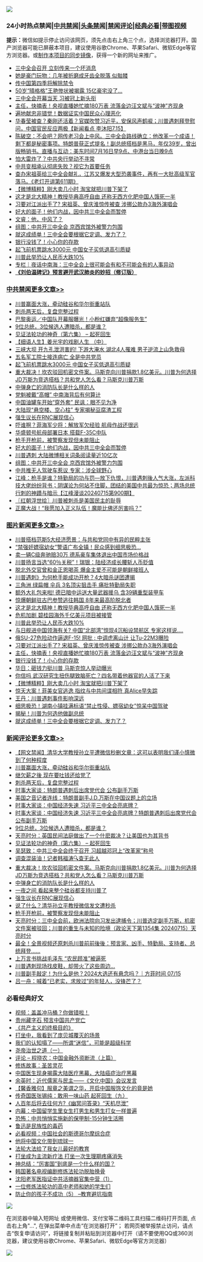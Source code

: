 ![](https://raw.githubusercontent.com/jsvpn/jsproxy/dev/64photo/fqnews-qr.jpg)

<div id="tt">
<h3>24小时热点禁闻|<a href="#%E4%B8%AD%E5%85%B1%E7%A6%81%E9%97%BB%E6%9B%B4%E5%A4%9A%E6%96%87%E7%AB%A0">中共禁闻</a>|<a href="#%E5%9B%BE%E7%89%87%E6%96%B0%E9%97%BB%E6%9B%B4%E5%A4%9A%E6%96%87%E7%AB%A0">头条禁闻</a>|<a href="#%E6%96%B0%E9%97%BB%E8%AF%84%E8%AE%BA%E6%9B%B4%E5%A4%9A%E6%96%87%E7%AB%A0">禁闻评论|<a href="#%E5%BF%85%E7%9C%8B%E7%BB%8F%E5%85%B8%E5%A5%BD%E6%96%87">经典必看</a>|<a href="https://2654106.xyz/3" target="_blank">带图视频</a></h3>
<div><b>提示：</b>微信如提示停止访问该网页，须先点击右上角三个点，选择浏览器打开。国产浏览器可能已屏蔽本项目，建议使用谷歌Chrome、苹果Safari、微软Edge等官方浏览器。或<a href="%E5%88%B6%E4%BD%9Cgit%E7%A6%81%E9%97%BB%E9%95%9C%E5%83%8F.md">制作本项目的同步镜像</a>，获得一个新的网址来推广。</div>
<ul>

<li><a href="/cnnews/20240716/2062691.md">三中全会召开 立刻传来一个坏消息</a></li>
<li><a href="/cnnews/20240716/2062712.md">她是豪门玩物：几年被折磨成牙齿全脱落 似骷髅</a></li>
<li><a href="/cnnews/20240716/2062935.md">传中国第四季将解除禁令</a></li>
<li><a href="/cnnews/20240716/2062676.md">50岁“晴格格”王艳惨状被揭露 15亿豪宅没了…</a></li>
<li><a href="/cnnews/20240716/2062813.md">三中全会开幕当天 习被冠上新头衔</a></li>
<li><a href="/topimagenews/20240716/2062838.md">主任，快摘表！央视直播她忙摘180万表 流落金边汪文斌与“波神”齐现身</a></li>
<li><a href="/cbnews/20240716/2062673.md">遍地献忠非错觉！数据证实中国民众心理恶化</a></li>
<li><a href="/sohnews/20240716/2062740.md">华春莹被查？秦刚还活着？官媒吹赞习近平，安保风声鹤唳；川普遇刺拜登慰问，中国官民反应两极【新闻看点 李沐阳7.15】</a></li>
<li><a href="/sohnews/20240716/2062919.md">陈破空：不会吧？网传老习会上中风。三中全会路线确立：他改革一个成语！剩下都是秘密事项。特朗普获正式提名！副总统搭档是黑马，年仅39岁，曾出版畅销书。直播与互动：美东时间7月16日早9点、中港台当日晚9点</a></li>
<li><a href="/topimagenews/20240716/2062705.md">怕大雷炸了？中共央行举动不寻常</a></li>
<li><a href="/topimagenews/20240716/2062706.md">中共变相承认彻底失败？视它为首要任务</a></li>
<li><a href="/sohnews/20240716/2062851.md">查办宋祖英给三中全会献礼，江苏又爆发大型恐袭事件，再有一大批高级军官落马。《老灯开讲第611期》</a></li>
<li><a href="/topimagenews/20240716/2062767.md">【微博精粹】刚大卖几小时 淘宝就把川普下架了</a></li>
<li><a href="/topimagenews/20240716/2062913.md">这才是北大精神！教授毕典高呼自由 还称无西方化肥中国人饿死一半</a></li>
<li><a href="/topimagenews/20240716/2062908.md">习要对江派出手了? 宋祖英、曾庆淮惊传被查 涉挪公款办3海外演唱会</a></li>
<li><a href="/cbnews/20240716/2062824.md">好大的面子！他们内战，因中共三中全会而暂停</a></li>
<li><a href="/sohnews/20240716/2062882.md">文睿：他，中风了？</a></li>
<li><a href="/cbnews/20240716/2062822.md">组图：中共开三中全会 京西宾馆外被警力包围</a></li>
<li><a href="/topimagenews/20240716/2062726.md">就这成绩单！三中全会要根据它定调、发力了？</a></li>
<li><a href="/topimagenews/20240716/2062837.md">银行没钱了！小心你的存款</a></li>
<li><a href="/cbnews/20240716/2062928.md">起飞前机票跳水3000元 中国女子买低退高引质疑</a></li>
<li><a href="/topimagenews/20240716/2062911.md">川普此举恐让人民币大跌10%</a></li>
<li><a href="/ssgc/20240716/2062694.md">专栏｜夜话中南海：三中全会上很可能会有和不可能会有的人事异动</a></li>
<li><b><a href="/comments/20200207/1272816.md" target="_blank">《刘伯温碑记》预言避开武汉肺炎的妙招（修订版）</a></b></li>
</ul>
</div>

<div class="catlist">
<h3><a href="/cbnews/" target="_blank">中共禁闻</a><span><a href="/cbnews/" target="_blank" rel="nofollow">更多文章>></a></span></h3>
<ul>
<li><a href="/comments/20240717/2063063.md" target="_blank">川普赢面大涨，牵动硅谷和华尔街重站队</a></li>
<li><a href="/comments/20240716/2063030.md" target="_blank">刺杀两天后，复盘完整过程</a></li>
<li><a href="/cbnews/20240716/2063025.md" target="_blank">巴黎奥运／中国队开幕服曝光！小粉红嫌弃“超像服务生”</a></li>
<li><a href="/comments/20240716/2063004.md" target="_blank">9位总统，3位候选人遭暗杀，都是谁？</a></li>
<li><a href="/comments/20240716/1772253.md" target="_blank">见证法轮功的神奇（第六集） &#8211; 起死回生</a></li>
<li><a href="/cbnews/20240716/1772254.md" target="_blank">【细语人生】姜光宇的戏剧人生 （中）</a></li>
<li><a href="/cbnews/20240716/2062931.md" target="_blank">三峡大坝 开九孔泄洪害的! 下游大淹水 湖北4人罹难 男子逆流上山急救母</a></li>
<li><a href="/cbnews/20240716/2062930.md" target="_blank">五名军工院士接连病亡 全是中共党员</a></li>
<li><a href="/cbnews/20240716/2062928.md" target="_blank">起飞前机票跳水3000元 中国女子买低退高引质疑</a></li>
<li><a href="/comments/20240716/2062920.md" target="_blank">重大裁决！坎农驳回机密文件案。马斯克向川普捐款1.8亿美元。川普为何选择JD万斯为竞选搭档？共和党人怎么看？马斯克川普万斯</a></li>
<li><a href="/comments/20240716/2062918.md" target="_blank">中弹身亡的消防队长是什么样的人</a></li>
<li><a href="/cbnews/20240716/2062915.md" target="_blank">党魁被戴“高帽” 中南海背后有何算计</a></li>
<li><a href="/cbnews/20240716/2062914.md" target="_blank">中国油罐车开始“穿外套” 民讽：眼不见为净</a></li>
<li><a href="/cbnews/20240716/2062860.md" target="_blank">大陆现“悬空楼、空心柱” 专家揭秘豆腐渣工程</a></li>
<li><a href="/comments/20240716/2062852.md" target="_blank">强生议长在RNC展现信心</a></li>
<li><a href="/cbnews/20240716/2062840.md" target="_blank">吓谁啊？菲海军少将：解放军欠经验 航母作战还很远</a></li>
<li><a href="/cbnews/20240716/2062839.md" target="_blank">华盛顿号航母部署日本 搭载F-35C中队</a></li>
<li><a href="/comments/20240716/2062834.md" target="_blank">枪手开枪前，被警察发现但未能阻止</a></li>
<li><a href="/cbnews/20240716/2062824.md" target="_blank">好大的面子！他们内战，因中共三中全会而暂停</a></li>
<li><a href="/cbnews/20240716/2062823.md" target="_blank">川普遇刺 大陆微博相关词条阅读量近10亿次</a></li>
<li><a href="/cbnews/20240716/2062822.md" target="_blank">组图：中共开三中全会 京西宾馆外被警力包围</a></li>
<li><a href="/cbnews/20240716/2062821.md" target="_blank">中共推无人驾驶车惹议 专家：涉全球野心</a></li>
<li><a href="/cbnews/20240716/2062804.md" target="_blank">江峰：枪手是谁？特勤局的功与罚&#8212;放下仇恨，川普遇刺後人气大涨，左派科技大佬纷纷背书；阴谋论为何站不住脚，团结的美国中共最为惊恐；两场总统行刺的神蹟与暗示【江峰漫谈20240715第900期】</a></li>
<li><a href="/cbnews/20240716/2062800.md" target="_blank">〖红朝浮世绘〗川普被刺杀是美国民主的耻辱</a></li>
<li><a href="/cbnews/20240716/2062780.md" target="_blank">正魔大战！“我愿加入正义队伍！魔能比佛还厉害吗？”</a></li>

</ul>
</div>
<div class="catlist">
<h3><a href="/topimagenews/" target="_blank">图片新闻</a><span><a href="/topimagenews/" target="_blank" rel="nofollow">更多文章>></a></span></h3>
<ul>
<li><a href="/topimagenews/20240717/2063057.md" target="_blank">川普搭档范斯5大经济愿景：与共和党同中有异的民粹主张</a></li>
<li><a href="/topimagenews/20240716/2063024.md" target="_blank">“禁强奸嫖宿幼女”警语广布全镇！民众感到细思极恐…</a></li>
<li><a href="/topimagenews/20240716/2062993.md" target="_blank">卖一辆C级奔驰赔30万 德系豪车集体退出中国市场价格战</a></li>
<li><a href="/topimagenews/20240716/2062992.md" target="_blank">川普扬言当选“60％关税”！瑞银：陆经济成长腰斩人币贬值</a></li>
<li><a href="/topimagenews/20240716/2062967.md" target="_blank">脱北外交官曾和金正恩喝茶 爆金主爱不可能是朝鲜接班人</a></li>
<li><a href="/topimagenews/20240716/2062966.md" target="_blank">川普遇刺》为何枪手能成功开枪？4大暗杀谜团遭揭</a></li>
<li><a href="/topimagenews/20240716/2062965.md" target="_blank">三角洲 绿扁帽 伞兵 3名顶尖狙击手 痛批特勤局失职</a></li>
<li><a href="/topimagenews/20240716/2062951.md" target="_blank">额外大礼包来啦! 德已暗中运送大量武器援乌 含39辆重型装甲车</a></li>
<li><a href="/topimagenews/20240716/2062927.md" target="_blank">惊爆朝鲜驻古巴参赞逃往韩国 8年来最高阶脱北者</a></li>
<li><a href="/topimagenews/20240716/2062913.md" target="_blank">这才是北大精神！教授毕典高呼自由 还称无西方化肥中国人饿死一半</a></li>
<li><a href="/topimagenews/20240716/2062912.md" target="_blank">危机加剧 碧桂园海外千亿美元项目被接管</a></li>
<li><a href="/topimagenews/20240716/2062911.md" target="_blank">川普此举恐让人民币大跌10%</a></li>
<li><a href="/topimagenews/20240716/2062910.md" target="_blank">与日舰进中国领海有关? 中国“北部湾”惊现4沉船设禁航区 专家这样说&#8230;.</a></li>
<li><a href="/topimagenews/20240716/2062909.md" target="_blank">俄SU-27危险动作逼退F-15! 网批 : 中调虎离山计 让Tu-22M3曝险</a></li>
<li><a href="/topimagenews/20240716/2062908.md" target="_blank">习要对江派出手了? 宋祖英、曾庆淮惊传被查 涉挪公款办3海外演唱会</a></li>
<li><a href="/topimagenews/20240716/2062838.md" target="_blank">主任，快摘表！央视直播她忙摘180万表 流落金边汪文斌与“波神”齐现身</a></li>
<li><a href="/topimagenews/20240716/2062837.md" target="_blank">银行没钱了！小心你的存款</a></li>
<li><a href="/topimagenews/20240716/2062779.md" target="_blank">华日：砸钱力挺川普 马斯克惊人举动曝光</a></li>
<li><a href="/topimagenews/20240716/2062768.md" target="_blank">你信吗 武汉研究生扭伤腿致脑死亡？四名带着他器官的人活了下来</a></li>
<li><a href="/topimagenews/20240716/2062767.md" target="_blank">【微博精粹】刚大卖几小时 淘宝就把川普下架了</a></li>
<li><a href="/topimagenews/20240716/2062744.md" target="_blank">惊天大案！菲美女官逃逸 指纹与中共间谍相符 真Alice早失踪</a></li>
<li><a href="/topimagenews/20240716/2062743.md" target="_blank">王丹：川普遇刺事件影响深远</a></li>
<li><a href="/topimagenews/20240716/2062742.md" target="_blank">细思极恐！湖南小镇挂满标语“禁止性侵、嫖宿幼女”惊呆中国驾驶</a></li>
<li><a href="/topimagenews/20240716/2062727.md" target="_blank">揭秘！川普为何选他做副总统</a></li>
<li><a href="/topimagenews/20240716/2062726.md" target="_blank">就这成绩单！三中全会要根据它定调、发力了？</a></li>

</ul>
</div>
<div class="catlist">
<h3><a href="/comments/" target="_blank">新闻评论</a><span><a href="/comments/" target="_blank" rel="nofollow">更多文章>></a></span></h3>
<ul>
<li><a href="/comments/20240717/2063081.md" target="_blank">【网文禁闻】清华大学教授孙立平遭微信秒删文章：这可以表明我们谨小慎微到了何种程度</a></li>
<li><a href="/comments/20240717/2063063.md" target="_blank">川普赢面大涨，牵动硅谷和华尔街重站队</a></li>
<li><a href="/comments/20240717/2063038.md" target="_blank">继欠薪之後 现在要吐钱还给党了</a></li>
<li><a href="/comments/20240716/2063030.md" target="_blank">刺杀两天后，复盘完整过程</a></li>
<li><a href="/comments/20240716/2063012.md" target="_blank">时事大家谈：特朗普遇刺后出席党代会 公布副手万斯</a></li>
<li><a href="/comments/20240716/2063011.md" target="_blank">美国之音记者连线：特朗普副手J.D.万斯在中国议题上的立场</a></li>
<li><a href="/comments/20240716/2063010.md" target="_blank">时事大家谈：中国经济失速 习近平三中全会亮底牌？</a></li>
<li><a href="/comments/20240716/2063009.md" target="_blank">时事大家谈：中国经济失速 习近平三中全会亮底牌？特朗普遇刺后出席党代会 公布副手万斯</a></li>
<li><a href="/comments/20240716/2063004.md" target="_blank">9位总统，3位候选人遭暗杀，都是谁？</a></li>
<li><a href="/comments/20240716/2062991.md" target="_blank">天亮时分：英国民间法庭做出了一个什麽裁决？让美国也为其背书</a></li>
<li><a href="/comments/20240716/1772253.md" target="_blank">见证法轮功的神奇（第六集） &#8211; 起死回生</a></li>
<li><a href="/comments/20240716/2062933.md" target="_blank">吴瑟致：中共三中全会终于召开 习超越邓冠上“改革家”称号</a></li>
<li><a href="/comments/20240716/2062925.md" target="_blank">调查混装油！记者韩福涛🔍查无此人</a></li>
<li><a href="/comments/20240716/2062920.md" target="_blank">重大裁决！坎农驳回机密文件案。马斯克向川普捐款1.8亿美元。川普为何选择JD万斯为竞选搭档？共和党人怎么看？马斯克川普万斯</a></li>
<li><a href="/comments/20240716/2062918.md" target="_blank">中弹身亡的消防队长是什么样的人</a></li>
<li><a href="/comments/20240716/2062916.md" target="_blank">一夜之间 看起来整个硅谷都支持川普了</a></li>
<li><a href="/comments/20240716/2062852.md" target="_blank">强生议长在RNC展现信心</a></li>
<li><a href="/comments/20240716/2062841.md" target="_blank">说了什么？清华孙立平教授微信发文遭秒杀</a></li>
<li><a href="/comments/20240716/2062834.md" target="_blank">枪手开枪前，被警察发现但未能阻止</a></li>
<li><a href="/comments/20240716/2062786.md" target="_blank">天亮时分：三中全会前，欧洲法院向习发出逮捕令；川普选定副手万斯，机密文件案被驳回；川普的重生与未知的险境（政论天下第1354集 20240715）天亮时分</a></li>
<li><a href="/comments/20240716/2062762.md" target="_blank">最全！全景视频还原刺杀川普前前後後：预言家、凶手、特勤局、支持者、总统拜登……</a></li>
<li><a href="/comments/20240716/2062748.md" target="_blank">上万言书挑战毛泽东 “农民顾准”被逼死</a></li>
<li><a href="/comments/20240716/2062747.md" target="_blank">川普遇刺现场找皮鞋，却带火了这些周边…</a></li>
<li><a href="/comments/20240716/2062736.md" target="_blank">川普副手敲定！为什么是他？2024大选还有悬念吗？｜方菲时间 07/15</a></li>
<li><a href="/comments/20240716/2062735.md" target="_blank">吕一舟：喊着“已老实，求放过”的年轻人，没锋芒了？</a></li>

</ul>
</div>

<div class="catlist">
<h3>必看经典好文</h3>
<ul>
<li><a href="/comments/20210711/1572499.md" target="_blank">视频：盖盖冲马桶？你做错啦！</a></li>
<li><a href="/comments/20210226/1494382.md" target="_blank">贵州藏字石 预言中国共产党亡</a></li>
<li><a href="/bookwiki/20171120/858084.md" target="_blank">《共产主义的终极目的》</a></li>
<li><a href="/comments/20201015/1414242.md" target="_blank">打坐中，我看到了庞贝城覆灭的场景</a></li>
<li><a href="/sohnews/20161029/607205.md" target="_blank">我们的认知塌了——所谓“迷信”，可能是超级科学</a></li>
<li><a href="/cbnews/20240715/2062387.md" target="_blank">尧帝治世之道（一）</a></li>
<li><a href="/ssgc/20230821/1923285.md" target="_blank">评论 &#8211; 程晓农：中国金融外资断流（上篇）</a></li>
<li><a href="/comments/20220522/1736049.md" target="_blank">修炼故事：圣苦灵花</a></li>
<li><a href="/comments/20230815/1920336.md" target="_blank">中国医生现身揭露大陆医疗黑幕，大陆癌症治疗黑幕</a></li>
<li><a href="/comments/20230502/1879311.md" target="_blank">余英时：近代儒家与民主——《文化中国》会议发言</a></li>
<li><a href="/bannedvideo/20201203/1441331.md" target="_blank">【馨香雅句】服章之美谓之华，开启中国服饰文化的竟是她</a></li>
<li><a href="/comments/20220214/1691990.md" target="_blank">传奇国医张锡纯：敢用一味山药 起死回生（九）</a></li>
<li><a href="/comments/20210228/1495257.md" target="_blank">人百年后将去往何方?《幽冥问答录》“天机尽泄”</a></li>
<li><a href="/comments/20240126/1992876.md" target="_blank">内幕：中国留学生里女生打男生和男生打女一样普遍</a></li>
<li><a href="/baitai/20200711/1359005.md" target="_blank">恐怖：中共悄悄实施新的保甲制-15分钟生活圈</a></li>
<li><a href="/lishi/20130311/666695.md" target="_blank">鲁迅是民族性的毒药</a></li>
<li><a href="/comments/20200806/1375443.md" target="_blank">必看视频：中国社会的斯德哥尔摩综合症</a></li>
<li><a href="/bannedvideo/20220425/1724098.md" target="_blank">他将中国文化带到琉球一</a></li>
<li><a href="/cbnews/20200516/1329218.md" target="_blank">法轮大法给了我女儿最好的教育</a></li>
<li><a href="/cbnews/20210810/1603566.md" target="_blank">打坐成为主流新疗法 打坐一次生理期疼痛消失</a></li>
<li><a href="/comments/20211016/1639471.md" target="_blank">神总结：“厉害国”到底是一个什么样的国？</a></li>
<li><a href="/comments/20210805/1600200.md" target="_blank">韩国著名电视编剧修炼法轮功脱胎换骨</a></li>
<li><a href="/comments/20221222/1826754.md" target="_blank">沈阳老军医指证中共活摘器官集中营（1）</a></li>
<li><a href="/cbnews/20200702/1354550.md" target="_blank">一位修炼法轮功的高中老师和她的学生们</a></li>
<li><a href="/comments/20230920/1936271.md" target="_blank">防止你的孩子不成功（5） &#8211;教育避坑指南</a></li>

</ul>
</div>

![](https://raw.githubusercontent.com/jsvpn/jsproxy/dev/64photo/fqnews-qr.jpg)

在浏览器中输入短网址 或使用微信、支付宝等二维码工具扫描二维码打开页面, 点击右上角"...", 在弹出菜单中点击“在浏览器打开”； 若网页被举报禁止访问，请点击“恢复申请访问”，将链接复制并粘贴到浏览器中打开（请不要使用QQ或360浏览器，建议使用谷歌Chrome、苹果Safari、微软Edge等官方浏览器）

![](https://raw.githubusercontent.com/jsvpn/jsproxy/dev/64photo/wx.jpg)